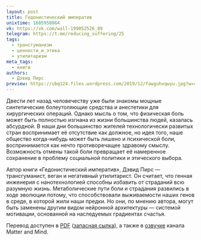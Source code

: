 ```yaml
---
layout: post
title: Гедонистический императив
unixtime: 1605958864
vk: https://vk.com/wall-199052526_89
telegram: https://t.me/reducing_suffering/25
tags:
  - трансгуманизм
  - ценности_и_этика
  - утилитаризм
meta_tags:
  - книги
authors:
  - Дэвид Пирс
preview: https://ubq124.files.wordpress.com/2019/12/fawguhxqwyu.jpg?w=417&h=663
---
```

Двести лет назад человечеству уже были знакомы мощные синтетические болеутоляющие средства и анестетики для хирургических операций. Однако мысль о том, что физическая боль может быть полностью изгнана из жизни большинства людей, казалась абсурдной. В наши дни большинство жителей технологически развитых стран воспринимает её отсутствие как должное, но идея того, наше общество когда-нибудь может быть лишено и психической боли, воспринимается как нечто противоречащее здравому смыслу. Возможность отмены такой боли превращает её намеренное сохранение в проблему социальной политики и этического выбора.

Автор книги «Гедонистический императив», Дэвид Пирс — трансгуманист, веган и негативный утилитарист. Он считает, что генная инженерия с нанотехнологией способны избавить от страданий всю разумную жизнь. Метаболические пути боли и страдания развились в ходе эволюции потому, что способствовали выживаемости наших генов в среде, в которой жили наши предки. Но они, по мнению автора, могут быть заменены другим видом нейронной архитектуры — системой мотивации, основанной на наследуемых градиентах счастья.

Перевод доступен в [PDF](https://vk.com/doc35110420_529542453) ([запасная сылка](https://ubq124.wordpress.com/2019/12/22/the-hedonistic-imperative-pdf/)), а также в [озвучке](https://www.youtube.com/playlist?list=PLo9PbBKCXZUKQttgVKvlgojNKkJ-3RKDg) канала Matter and Mind.